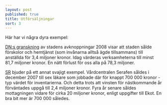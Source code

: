 ```yaml
---
layout: post
published: true
title: Utförsäljningar
sort: 3
---
```



Här har vi några dyra exempel:

[DN:s granskning](http://www.dn.se/ekonomi/utforsaljningar-med-miljonrabatt/) av stadens avknoppningar 2008 visar att staden sålde förskolor och hemtjänst (som invånarna alltså ägde tillsammans) till anställda för 3,4 miljoner kronor. Idag värderas verksamheterna till minst 81,7 miljoner kronor. En nätt förlust för oss alla på 78,3 miljoner.

[SR](http://sverigesradio.se/sida/artikel.aspx?programid=83&artikel=5079798) bjuder på ett annat svajigt exempel. Vårdcentralen Serafen såldes i december 2007 till sex läkare som jobbade där för knappt 700 000 kronor -  typ värdet för inventarierna. Och detta trots att vinsten för nästkommande år förväntades uppgå till 2,4 miljoner kronor. Fyra år senare såldes mottagningen vidare för cirka 20 miljoner kronor, enligt uppgifter till Ekot. En bra bit mer är 700 000 således.
